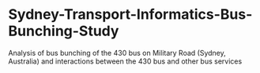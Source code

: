 # Sydney-Transport-Informatics-Bus-Bunching-Study
Analysis of bus bunching of the 430 bus on Military Road (Sydney, Australia) and interactions between the 430 bus and other bus services
